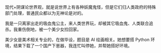 现代+阴谋论世界观，就是说世界上有各种妖魔鬼怪，但是它们归人类政府的特殊部门处理，普通民众都以为无神论是对的。

我是一只离家出走的吸血鬼公主，来人类世界玩，却被其它吸血鬼、人类联合追杀。我重伤倒地，被一个美少女捡回家。

美少女是美术相关专业的，在做毕设，题目是 AI 绘画相关。她想要搭 Python 环境，结果下载了一个国产下崽器，我连忙叫停她，并帮她搭好环境。
